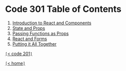 # Code 301 Table of Contents

1. [Introduction to React and Components](301-class-01.md)
2. [State and Props](301-class-02.md)
3. [Passing Functions as Props](301-class-03.md)
4. [React and Forms](301-class-04.md)
5. [Putting it All Together](301-class-05.md)

[`[`< code 201`]`](code201.md)

[`[`< home`]`](README.md)
